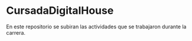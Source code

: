 # CursadaDigitalHouse
En este repositorio se subiran las actividades que se trabajaron durante la carrera. 
